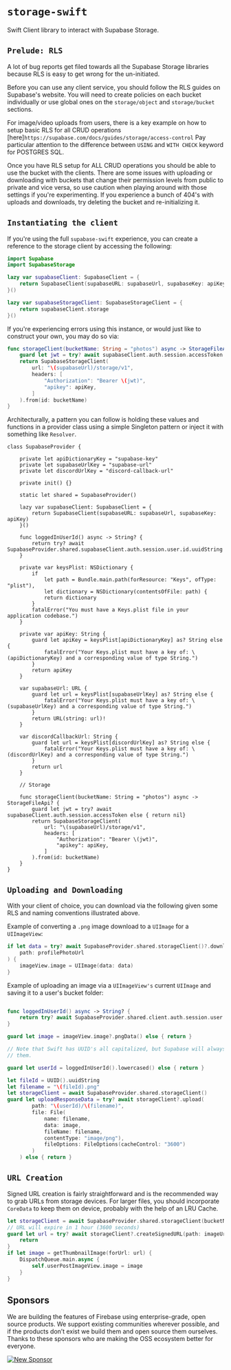 # `storage-swift`

Swift Client library to interact with Supabase Storage.

## `Prelude: RLS`

A lot of bug reports get filed towards all the Supabase Storage libraries because
RLS is easy to get wrong for the un-initiated.

Before you can use any client service, you should follow the RLS guides on 
Supabase's website. You will need to create policies on each bucket individually
or use global ones on the `storage/object` and `storage/bucket` sections.

For image/video uploads from users, there is a key example on how to setup basic
RLS for all CRUD operations [here]`https://supabase.com/docs/guides/storage/access-control`
Pay particular attention to the difference between `USING` and `WITH CHECK` keyword
for POSTGRES SQL.

Once you have RLS setup for ALL CRUD operations you should be able to use the
bucket with the clients. There are some issues with uploading or downloading with
buckets that change their permission levels from public to private and vice versa,
so use caution when playing around with those settings if you're experimenting. If
you experience a bunch of 404's with uploads and downloads, try deleting the
bucket and re-initializing it.

## `Instantiating the client`

If you're using the full `supabase-swift` experience, you can create a reference
to the storage client by accessing the following:

```Swift
import Supabase
import SupabaseStorage

lazy var supabaseClient: SupabaseClient = {
    return SupabaseClient(supabaseURL: supabaseUrl, supabaseKey: apiKey)
}()

lazy var supabaseStorageClient: SupabaseStorageClient = {
    return supabaseClient.storage
}()
```

If you're experiencing errors using this instance, or would just like to construct 
your own, you may do so via:

```Swift
func storageClient(bucketName: String = "photos") async -> StorageFileApi? {
    guard let jwt = try? await supabaseClient.auth.session.accessToken else { return nil}
    return SupabaseStorageClient(
        url: "\(supabaseUrl)/storage/v1",
        headers: [
            "Authorization": "Bearer \(jwt)",
            "apikey": apiKey,
        ]
    ).from(id: bucketName)
}
```

Architecturally, a pattern you can follow is holding these values and functions in a provider class using a simple Singleton pattern
or inject it with something like `Resolver`.

```
class SupabaseProvider {
    
    private let apiDictionaryKey = "supabase-key"
    private let supabaseUrlKey = "supabase-url"
    private let discordUrlKey = "discord-callback-url"
    
    private init() {}
    
    static let shared = SupabaseProvider()
    
    lazy var supabaseClient: SupabaseClient = {
        return SupabaseClient(supabaseURL: supabaseUrl, supabaseKey: apiKey)
    }()
    
    func loggedInUserId() async -> String? {
        return try? await SupabaseProvider.shared.supabaseClient.auth.session.user.id.uuidString
    }
    
    private var keysPlist: NSDictionary {
        if
            let path = Bundle.main.path(forResource: "Keys", ofType: "plist"),
            let dictionary = NSDictionary(contentsOfFile: path) {
            return dictionary
        }
        fatalError("You must have a Keys.plist file in your application codebase.")
    }
    
    private var apiKey: String {
        guard let apiKey = keysPlist[apiDictionaryKey] as? String else {
            fatalError("Your Keys.plist must have a key of: \(apiDictionaryKey) and a corresponding value of type String.")
        }
        return apiKey
    }
    
    var supabaseUrl: URL {
        guard let url = keysPlist[supabaseUrlKey] as? String else {
            fatalError("Your Keys.plist must have a key of: \(supabaseUrlKey) and a corresponding value of type String.")
        }
        return URL(string: url)!
    }
    
    var discordCallbackUrl: String {
        guard let url = keysPlist[discordUrlKey] as? String else {
            fatalError("Your Keys.plist must have a key of: \(discordUrlKey) and a corresponding value of type String.")
        }
        return url
    }
    
    // Storage
    
    func storageClient(bucketName: String = "photos") async -> StorageFileApi? {
        guard let jwt = try? await supabaseClient.auth.session.accessToken else { return nil}
        return SupabaseStorageClient(
            url: "\(supabaseUrl)/storage/v1",
            headers: [
                "Authorization": "Bearer \(jwt)",
                "apikey": apiKey,
            ]
        ).from(id: bucketName)
    }
}

```

## `Uploading and Downloading`

With your client of choice, you can download via the following given some RLS and 
naming conventions illustrated above.

Example of converting a `.png` image download to a `UIImage` for a `UIImageView`:

```Swift
if let data = try? await SupabaseProvider.shared.storageClient()?.download(
    path: profilePhotoUrl
) {
    imageView.image = UIImage(data: data)
}
```

Example of uploading an image via a `UIImageView's` current `UIImage` and saving 
it to a user's bucket folder:

```Swift

func loggedInUserId() async -> String? {
    return try? await SupabaseProvider.shared.client.auth.session.user.id.uuidString
}

guard let image = imageView.image?.pngData() else { return }

// Note that Swift has UUID's all capitalized, but Supabase will always lowercase
// them.

guard let userId = loggedInUserId().lowercased() else { return }

let fileId = UUID().uuidString
let filename = "\(fileId).png"
let storageClient = await SupabaseProvider.shared.storageClient()
guard let uploadResponseData = try? await storageClient?.upload(
        path: "\(userId)/\(filename)", 
        file: File(
            name: filename, 
            data: image, 
            fileName: filename, 
            contentType: "image/png"), 
            fileOptions: FileOptions(cacheControl: "3600")
        )
    ) else { return }
```

## `URL Creation`

Signed URL creation is fairly straightforward and is the recommended way to grab URLs from storage devices. For larger files, you should
incorporate `CoreData` to keep them on device, probably with the help of an LRU Cache.

```Swift
let storageClient = await SupabaseProvider.shared.storageClient(bucketName: "bucket_name")
// URL will expire in 1 hour (3600 seconds)
guard let url = try? await storageClient?.createSignedURL(path: imageUrl, expiresIn: 3600) else {
    return
}
if let image = getThumbnailImage(forUrl: url) {
    DispatchQueue.main.async {
        self.userPostImageView.image = image
    }
}
```

## Sponsors

We are building the features of Firebase using enterprise-grade, open source products. We support existing communities wherever possible, and if the products don’t exist we build them and open source them ourselves. Thanks to these sponsors who are making the OSS ecosystem better for everyone.

[![New Sponsor](https://user-images.githubusercontent.com/10214025/90518111-e74bbb00-e198-11ea-8f88-c9e3c1aa4b5b.png)](https://github.com/sponsors/supabase)
